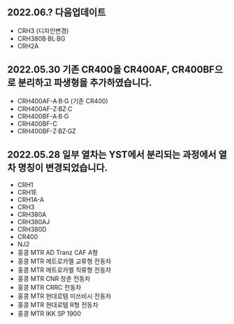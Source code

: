 2022.06.? 다음업데이트
-----
* CRH3 (디자인변경)
* CRH380B·BL·BG
* CRH2A

2022.05.30
기존 CR400을 CR400AF, CR400BF으로 분리하고 파생형을 추가하였습니다.
-----
* CRH400AF-A·B·G (기존 CR400)
* CRH400AF-Z·BZ·C
* CRH400BF-A·B·G
* CRH400BF-C
* CRH400BF-Z·BZ·GZ

2022.05.28
일부 열차는 YST에서 분리되는 과정에서 열차 명칭이 변경되었습니다.
-----
* CRH1
* CRH1E
* CRH1A-A
* CRH3
* CRH380A
* CRH380AJ
* CRH380D
* CR400
* NJ2
* 홍콩 MTR AD Tranz CAF A형
* 홍콩 MTR 메트로카멜 교류형 전동차
* 홍콩 MTR 메트로카멜 직류형 전동차
* 홍콩 MTR CNR 창춘 전동차
* 홍콩 MTR CRRC 전동차
* 홍콩 MTR 현대로템 미쓰비시 전동차
* 홍콩 MTR 현대로템 R형 전동차
* 홍콩 MTR IKK SP 1900